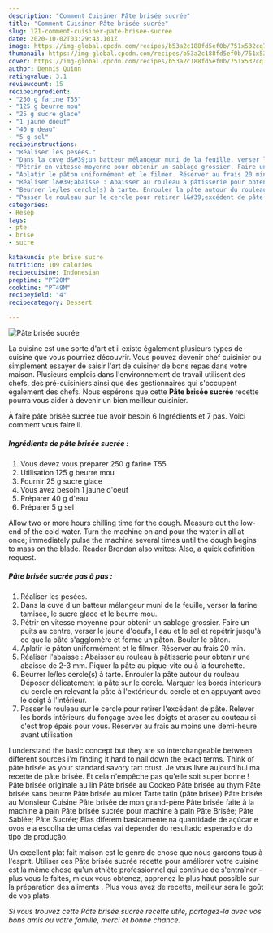 ```yaml
---
description: "Comment Cuisiner Pâte brisée sucrée"
title: "Comment Cuisiner Pâte brisée sucrée"
slug: 121-comment-cuisiner-pate-brisee-sucree
date: 2020-10-02T03:29:43.101Z
image: https://img-global.cpcdn.com/recipes/b53a2c188fd5ef0b/751x532cq70/pate-brisee-sucree-photo-principale-de-la-recette.jpg
thumbnail: https://img-global.cpcdn.com/recipes/b53a2c188fd5ef0b/751x532cq70/pate-brisee-sucree-photo-principale-de-la-recette.jpg
cover: https://img-global.cpcdn.com/recipes/b53a2c188fd5ef0b/751x532cq70/pate-brisee-sucree-photo-principale-de-la-recette.jpg
author: Dennis Quinn
ratingvalue: 3.1
reviewcount: 15
recipeingredient:
- "250 g farine T55"
- "125 g beurre mou"
- "25 g sucre glace"
- "1 jaune doeuf"
- "40 g deau"
- "5 g sel"
recipeinstructions:
- "Réaliser les pesées."
- "Dans la cuve d&#39;un batteur mélangeur muni de la feuille, verser la farine tamisée, le sucre glace et le beurre mou."
- "Pétrir en vitesse moyenne pour obtenir un sablage grossier. Faire un puits au centre, verser le jaune d&#39;oeufs, l&#39;eau et le sel et repétrir jusqu&#39;à ce que la pâte s&#39;agglomère et forme un pâton. Bouler le pâton."
- "Aplatir le pâton uniformément et le filmer. Réserver au frais 20 min."
- "Réaliser l&#39;abaisse : Abaisser au rouleau à pâtisserie pour obtenir une abaisse de 2-3 mm. Piquer la pâte au pique-vite ou à la fourchette."
- "Beurrer le/les cercle(s) à tarte. Enrouler la pâte autour du rouleau. Déposer délicatement la pâte sur le cercle. Marquer les bords intérieurs du cercle en relevant la pâte à l&#39;extérieur du cercle et en appuyant avec le doigt à l&#39;intérieur."
- "Passer le rouleau sur le cercle pour retirer l&#39;excédent de pâte. Relever les bords intérieurs du fonçage avec les doigts et araser au couteau si c&#39;est trop épais pour vous. Réserver au frais au moins une demi-heure avant utilisation"
categories:
- Resep
tags:
- pte
- brise
- sucre

katakunci: pte brise sucre 
nutrition: 109 calories
recipecuisine: Indonesian
preptime: "PT20M"
cooktime: "PT49M"
recipeyield: "4"
recipecategory: Dessert

---
```



![Pâte brisée sucrée](https://img-global.cpcdn.com/recipes/b53a2c188fd5ef0b/751x532cq70/pate-brisee-sucree-photo-principale-de-la-recette.jpg)

La cuisine est une sorte d'art et il existe également plusieurs types de cuisine que vous pourriez découvrir. Vous pouvez devenir chef cuisinier ou simplement essayer de saisir l'art de cuisiner de bons repas dans votre maison. Plusieurs emplois dans l'environnement de travail utilisent des chefs, des pré-cuisiniers ainsi que des gestionnaires qui s'occupent également des chefs. Nous espérons que cette <strong> Pâte brisée sucrée </strong> recette pourra vous aider à devenir un bien meilleur cuisinier.

<!--inarticleads1-->

À faire pâte brisée sucrée tue avoir besoin 6 Ingrédients et 7 pas. Voici comment vous faire il.

##### Ingrédients de pâte brisée sucrée :

1. Vous devez vous préparer 250 g farine T55
1. Utilisation 125 g beurre mou
1. Fournir 25 g sucre glace
1. Vous avez besoin 1 jaune d&#39;oeuf
1. Préparer 40 g d&#39;eau
1. Préparer 5 g sel


Allow two or more hours chilling time for the dough. Measure out the low-end of the cold water. Turn the machine on and pour the water in all at once; immediately pulse the machine several times until the dough begins to mass on the blade. Reader Brendan also writes: Also, a quick definition request. 

<!--inarticleads2-->

##### Pâte brisée sucrée pas à pas :

1. Réaliser les pesées.
1. Dans la cuve d&#39;un batteur mélangeur muni de la feuille, verser la farine tamisée, le sucre glace et le beurre mou.
1. Pétrir en vitesse moyenne pour obtenir un sablage grossier. Faire un puits au centre, verser le jaune d&#39;oeufs, l&#39;eau et le sel et repétrir jusqu&#39;à ce que la pâte s&#39;agglomère et forme un pâton. Bouler le pâton.
1. Aplatir le pâton uniformément et le filmer. Réserver au frais 20 min.
1. Réaliser l&#39;abaisse : Abaisser au rouleau à pâtisserie pour obtenir une abaisse de 2-3 mm. Piquer la pâte au pique-vite ou à la fourchette.
1. Beurrer le/les cercle(s) à tarte. Enrouler la pâte autour du rouleau. Déposer délicatement la pâte sur le cercle. Marquer les bords intérieurs du cercle en relevant la pâte à l&#39;extérieur du cercle et en appuyant avec le doigt à l&#39;intérieur.
1. Passer le rouleau sur le cercle pour retirer l&#39;excédent de pâte. Relever les bords intérieurs du fonçage avec les doigts et araser au couteau si c&#39;est trop épais pour vous. Réserver au frais au moins une demi-heure avant utilisation


I understand the basic concept but they are so interchangeable between different sources i&#39;m finding it hard to nail down the exact terms. Think of pâte brisée as your standard savory tart crust. Je vous livre aujourd&#39;hui ma recette de pâte brisée. Et cela n&#39;empêche pas qu&#39;elle soit super bonne ! Pâte brisée originale au lin Pâte brisée au Cookeo Pâte brisée au thym Pâte brisée sans beurre Pâte brisée au mixer Tarte tatin (pâte brisée) Pâte brisée au Monsieur Cuisine Pâte brisée de mon grand-père Pâte brisée faite à la machine à pain Pâte brisée sucrée pour machine à pain Pâte Brisée; Pâte Sablée; Pâte Sucrée; Elas diferem basicamente na quantidade de açúcar e ovos e a escolha de uma delas vai depender do resultado esperado e do tipo de produção. 

<!--inarticleads1-->

<p>
Un excellent plat fait maison est le genre de chose que nous gardons tous à l'esprit. Utiliser ces Pâte brisée sucrée recette pour améliorer votre cuisine est la même chose qu'un athlète professionnel qui continue de s'entraîner - plus vous le faites, mieux vous obtenez, apprenez le plus haut possible sur la préparation des aliments . Plus vous avez de recette, meilleur sera le goût de vos plats.
</p>

<p>
<i>Si vous trouvez cette Pâte brisée sucrée recette utile, partagez-la avec vos bons amis ou votre famille, merci et bonne chance.</i>
</p>
